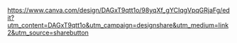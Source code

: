 https://www.canva.com/design/DAGxT9qtt1o/98yqXf_gYCIqgVpqGRjaFg/edit?utm_content=DAGxT9qtt1o&utm_campaign=designshare&utm_medium=link2&utm_source=sharebutton
